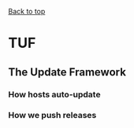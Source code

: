 [Back to top](./README.md)
# TUF

## The Update Framework

### How hosts auto-update

### How we push releases

